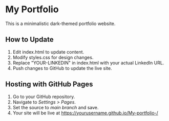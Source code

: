 # My Portfolio

This is a minimalistic dark-themed portfolio website.

## How to Update
1. Edit index.html to update content.
2. Modify styles.css for design changes.
3. Replace "YOUR-LINKEDIN" in index.html with your actual LinkedIn URL.
4. Push changes to GitHub to update the live site.

## Hosting with GitHub Pages
1. Go to your GitHub repository.
2. Navigate to *Settings > Pages*.
3. Set the source to *main branch* and save.
4. Your site will be live at https://yourusername.github.io/My-portfolio-/ 
